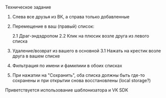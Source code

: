 Техническое задание

1. Слева все друзья из ВК, а справа только добавленные
2. Перемещение в ваш (правый) список:

    2.1 Драг-эндэдропом
    2.2 Клик на плюсик возле друга из левого списка
    
3. Удаление/возврат из вашего в основной
    3.1 Нажать на крестик возле друга в вашем списке
    
4. Фильтрация по имени и фамилиии в обоих списках
5. При нажатии на "Сохранить", оба списка должны быть
 где-то сохранены и при открытии снова восстановлены
 (local storage?)
 
 Приветствуется использование шаблонизатора и VK SDK